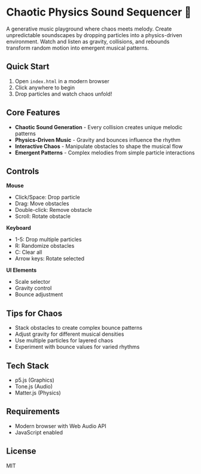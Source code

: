 # Chaotic Physics Sound Sequencer 🎵

A generative music playground where chaos meets melody. Create unpredictable soundscapes by dropping particles into a physics-driven environment. Watch and listen as gravity, collisions, and rebounds transform random motion into emergent musical patterns.

## Quick Start
1. Open `index.html` in a modern browser
2. Click anywhere to begin
3. Drop particles and watch chaos unfold!

## Core Features
- **Chaotic Sound Generation** - Every collision creates unique melodic patterns
- **Physics-Driven Music** - Gravity and bounces influence the rhythm
- **Interactive Chaos** - Manipulate obstacles to shape the musical flow
- **Emergent Patterns** - Complex melodies from simple particle interactions

## Controls

**Mouse**
- Click/Space: Drop particle
- Drag: Move obstacles
- Double-click: Remove obstacle
- Scroll: Rotate obstacle

**Keyboard**
- 1-5: Drop multiple particles
- R: Randomize obstacles
- C: Clear all
- Arrow keys: Rotate selected

**UI Elements**
- Scale selector
- Gravity control
- Bounce adjustment

## Tips for Chaos
- Stack obstacles to create complex bounce patterns
- Adjust gravity for different musical densities
- Use multiple particles for layered chaos
- Experiment with bounce values for varied rhythms

## Tech Stack
- p5.js (Graphics)
- Tone.js (Audio)
- Matter.js (Physics)

## Requirements
- Modern browser with Web Audio API
- JavaScript enabled

## License
MIT
